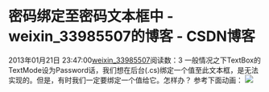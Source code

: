 # 密码绑定至密码文本框中 - weixin_33985507的博客 - CSDN博客
2013年01月21日 23:47:00[weixin_33985507](https://me.csdn.net/weixin_33985507)阅读数：3
一般情况之下TextBox的TextMode设为Password话，我们想在后台(.cs)绑定一个值至此文本框，是无法实现的。但是，有时我们一定要绑定一个值给它。怎样办？
参考下面动画：
![](https://images0.cnblogs.com/blog/28036/201301/22000316-ac434353d44841cab36088b8851699a2.gif)
